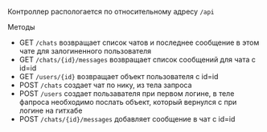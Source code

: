 Контроллер распологается по относительному адресу `/api`

Методы 
- GET `/chats` возвращает список чатов и последнее сообщение в этом чате для залогиненного 
пользователя
- GET `/chats/{id}/messages` возвращает список сообщений для чата с id=id
- GET `/users/{id}` возвращает объект пользователя с id=id
- POST `/chats` создает чат по нику, из тела запроса
- POST `/users` создает пользавателя при первом логине, в теле фапроса необходимо послать объект,
 который вернулся с при логине на гитхабе
- POST `/chats/{id}/messages` добавляет сообщение в чат с id=id